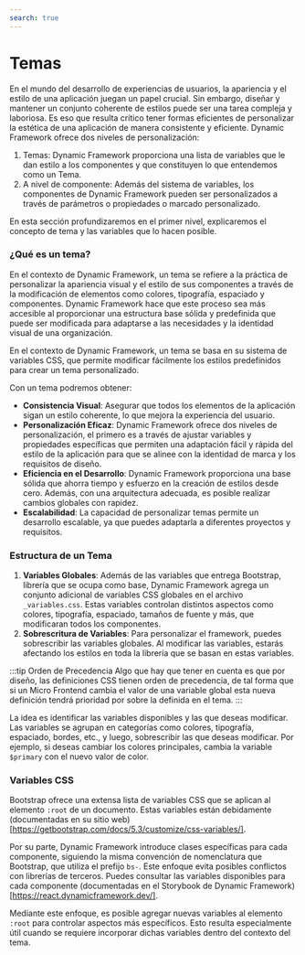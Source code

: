 ```yaml
---
search: true
---
```


# Temas
En el mundo del desarrollo de experiencias de usuarios, la apariencia y el estilo de una aplicación juegan un papel crucial. Sin embargo, diseñar y mantener un conjunto coherente de estilos puede ser una tarea compleja y laboriosa. Es eso que resulta crítico tener formas eficientes de personalizar la estética de una aplicación de manera consistente y eficiente.
Dynamic Framework ofrece dos niveles de personalización:
1. Temas: Dynamic Framework proporciona una lista de variables que le dan estilo a los componentes y que constituyen lo que entendemos como un Tema.
2. A nivel de componente: Además del sistema de variables, los componentes de Dynamic Framework pueden ser personalizados a través de parámetros o propiedades o marcado personalizado.

En esta sección profundizaremos en el primer nivel, explicaremos el concepto de tema y las variables que lo hacen posible.

### ¿Qué es un tema?
En el contexto de Dynamic Framework, un tema se refiere a la práctica de personalizar la apariencia visual y el estilo de sus componentes a través de la modificación de elementos como colores, tipografía, espaciado y componentes. Dynamic Framework hace que este proceso sea más accesible al proporcionar una estructura base sólida y predefinida que puede ser modificada para adaptarse a las necesidades y la identidad visual de una organización.

En el contexto de Dynamic Framework, un tema se basa en su sistema de variables CSS, que permite modificar fácilmente los estilos predefinidos para crear un tema personalizado.

Con un tema podremos obtener:
- **Consistencia Visual**: Asegurar que todos los elementos de la aplicación sigan un estilo coherente, lo que mejora la experiencia del usuario.
- **Personalización Eficaz**: Dynamic Framework ofrece dos niveles de personalización, el primero es a través de ajustar variables y propiedades específicas que permiten una adaptación fácil y rápida del estilo de la aplicación para que se alinee con la identidad de marca y los requisitos de diseño.
- **Eficiencia en el Desarrollo**: Dynamic Framework proporciona una base sólida que ahorra tiempo y esfuerzo en la creación de estilos desde cero. Además, con una arquitectura adecuada, es posible realizar cambios globales con rapidez.
- **Escalabilidad**: La capacidad de personalizar temas permite un desarrollo escalable, ya que puedes adaptarla a diferentes proyectos y requisitos.

### Estructura de un Tema

1. **Variables Globales**: Además de las variables que entrega Bootstrap, librería que se ocupa como base, Dynamic Framework agrega un conjunto adicional de variables CSS globales en el archivo `_variables.css`. Estas variables controlan distintos aspectos como colores, tipografía, espaciado, tamaños de fuente y más, que modificaran todos los componentes.
2. **Sobrescritura de Variables**: Para personalizar el framework, puedes sobrescribir las variables globales. Al modificar las variables, estarás afectando los estilos en toda la librería que se basan en estas variables.

:::tip Orden de Precedencia
Algo que hay que tener en cuenta es que por diseño, las definiciones CSS tienen orden de precedencia, de tal forma que si un Micro Frontend cambia el valor de una variable global esta nueva definición tendrá prioridad por sobre la definida en el tema.
:::

La idea es identificar las variables disponibles y las que deseas modificar. Las variables se agrupan en categorías como colores, tipografía, espaciado, bordes, etc., y luego, sobrescribir las que deseas modificar. Por ejemplo, si deseas cambiar los colores principales, cambia la variable `$primary` con el nuevo valor de color.

### Variables CSS

Bootstrap ofrece una extensa lista de variables CSS que se aplican al elemento `:root` de un documento. Estas variables están debidamente (documentadas en su sitio web)[https://getbootstrap.com/docs/5.3/customize/css-variables/].

Por su parte, Dynamic Framework introduce clases específicas para cada componente, siguiendo la misma convención de nomenclatura que Bootstrap, que utiliza el prefijo `bs-`. Este enfoque evita posibles conflictos con librerías de terceros. Puedes consultar las variables disponibles para cada componente (documentadas en el Storybook de Dynamic Framework)[https://react.dynamicframework.dev/].

Mediante este enfoque, es posible agregar nuevas variables al elemento `:root` para controlar aspectos más específicos. Esto resulta especialmente útil cuando se requiere incorporar dichas variables dentro del contexto del tema.
